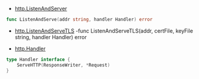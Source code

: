 
- [http.ListenAndServer](https://godoc.org/net/http#ListenAndServe)
``` go
func ListenAndServe(addr string, handler Handler) error
```
- [http.ListenAndServeTLS](https://godoc.org/net/http#ListenAndServeTLS)
-func ListenAndServeTLS(addr, certFile, keyFile string, handler Handler) error

- [http.Handler](https://godoc.org/net/http#Handler)
``` Go
type Handler interface {
    ServeHTTP(ResponseWriter, *Request)
}
```